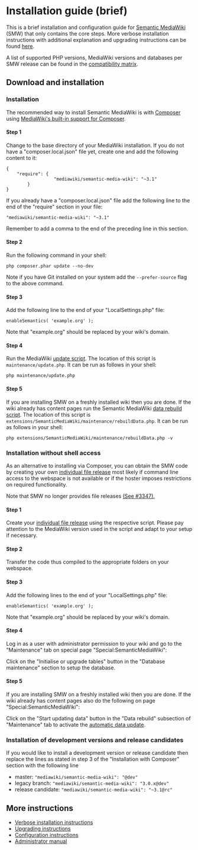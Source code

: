 # Installation guide (brief)

This is a brief installation and configuration guide for [Semantic MediaWiki](../README.md) (SMW)
that only contains the core steps. More verbose installation instructions with additional explanation
and upgrading instructions can be found [here](https://www.semantic-mediawiki.org/wiki/Help:Installation).

A list of supported PHP versions, MediaWiki versions and databases per SMW release can be found
in the [compatibility matrix](COMPATIBILITY.md).


## Download and installation

### Installation

The recommended way to install Semantic MediaWiki is with [Composer](https://getcomposer.org) using
[MediaWiki's built-in support for Composer](https://www.mediawiki.org/wiki/Composer).

#### Step 1

Change to the base directory of your MediaWiki installation. If you do not have a "composer.local.json" file yet,
create one and add the following content to it:

```
{
	"require": {
                  "mediawiki/semantic-media-wiki": "~3.1"
        }
}
```

If you already have a "composer.local.json" file add the following line to the end of the "require"
section in your file:

    "mediawiki/semantic-media-wiki": "~3.1"

Remember to add a comma to the end of the preceding line in this section.

#### Step 2

Run the following command in your shell:

    php composer.phar update --no-dev

Note if you have Git installed on your system add the `--prefer-source` flag to the above command.

#### Step 3

Add the following line to the end of your "LocalSettings.php" file:

    enableSemantics( 'example.org' );

Note that "example.org" should be replaced by your wiki's domain.

#### Step 4

Run the MediaWiki [update script](https://www.mediawiki.org/wiki/Manual:Update.php). The location of
this script is `maintenance/update.php`. It can be run as follows in your shell:

    php maintenance/update.php

#### Step 5

If you are installing SMW on a freshly installed wiki then you are done. If the wiki already has content
pages run the Semantic MediaWiki [data rebuild script](https://www.semantic-mediawiki.org/wiki/Help:Maintenance_script_"rebuildData.php"). The location of this script
is `extensions/SemanticMediaWiki/maintenance/rebuildData.php`. It can be run as follows in your shell:

    php extensions/SemanticMediaWiki/maintenance/rebuildData.php -v

### Installation without shell access

As an alternative to installing via Composer, you can obtain the SMW code by creating your own [individual file release](https://github.com/SemanticMediaWiki/IndividualFileRelease) most likely if command line access to the webspace is not available or if the hoster imposes restrictions on required functionality.

Note that SMW no longer provides file releases [(See #3347).](https://github.com/SemanticMediaWiki/SemanticMediaWiki/pull/1732)

#### Step 1

Create your [individual file release](https://github.com/SemanticMediaWiki/IndividualFileRelease) using the respective script. Please pay attention to the MediaWiki version used in the script and adapt to your setup if necessary.

#### Step 2

Transfer the code thus compiled to the appropriate folders on your webspace.

#### Step 3

Add the following lines to the end of your "LocalSettings.php" file:

    enableSemantics( 'example.org' );

Note that "example.org" should be replaced by your wiki's domain.

#### Step 4

Log in as a user with administrator permission to your wiki and go to the "Maintenance" tab on special page "Special:SemanticMediaWiki":

Click on the "Initialise or upgrade tables" button in the "Database maintenance" section to setup the
database.

#### Step 5

If you are installing SMW on a freshly installed wiki then you are done. If the wiki already has content
pages also do the following on page "Special:SemanticMediaWiki":

Click on the "Start updating data" button in the "Data rebuild" subsection of "Maintenance" tab
to activate the [automatic data update](https://www.semantic-mediawiki.org/wiki/Help:Repairing_SMW's_data).

### Installation of development versions and release candidates

If you would like to install a development version or release candidate then replace the lines as stated in step 3 of the
"Installation with Composer" section with the following line

* master: `"mediawiki/semantic-media-wiki": "@dev"`
* legacy branch: `"mediawiki/semantic-media-wiki": "3.0.x@dev"`
* release candidate: `"mediawiki/semantic-media-wiki": "~3.1@rc"`

## More instructions

* [Verbose installation instructions](https://www.semantic-mediawiki.org/wiki/Help:Installation)
* [Upgrading instructions](https://www.semantic-mediawiki.org/wiki/Help:Installation#Upgrading)
* [Configuration instructions](https://www.semantic-mediawiki.org/wiki/Help:Configuration)
* [Administrator manual](https://www.semantic-mediawiki.org/wiki/Help:Administrator_manual)
